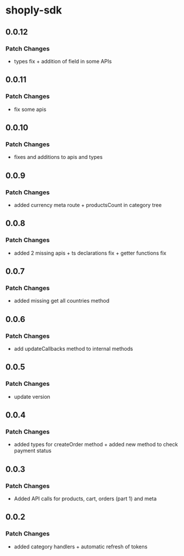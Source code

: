 # shoply-sdk

## 0.0.12

### Patch Changes

- types fix + addition of field in some APIs

## 0.0.11

### Patch Changes

- fix some apis

## 0.0.10

### Patch Changes

- fixes and additions to apis and types

## 0.0.9

### Patch Changes

- added currency meta route + productsCount in category tree

## 0.0.8

### Patch Changes

- added 2 missing apis + ts declarations fix + getter functions fix

## 0.0.7

### Patch Changes

- added missing get all countries method

## 0.0.6

### Patch Changes

- add updateCallbacks method to internal methods

## 0.0.5

### Patch Changes

- update version

## 0.0.4

### Patch Changes

- added types for createOrder method + added new method to check payment status

## 0.0.3

### Patch Changes

- Added API calls for products, cart, orders (part 1) and meta

## 0.0.2

### Patch Changes

- added category handlers + automatic refresh of tokens
